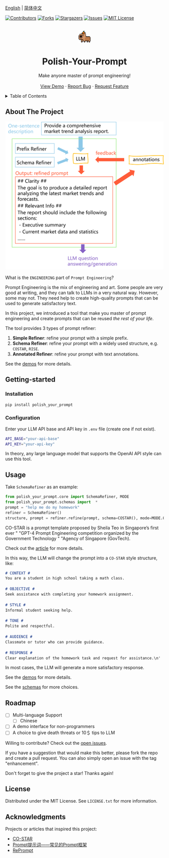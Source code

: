 [English](README.md) | [简体中文](README_zh.md)

[![Contributors][contributors-shield]][contributors-url]
[![Forks][forks-shield]][forks-url]
[![Stargazers][stars-shield]][stars-url]
[![Issues][issues-shield]][issues-url]
[![MIT License][license-shield]][license-url]



<!-- PROJECT LOGO -->
<br />
<div align="center">
  <a href="https://github.com/ChenZiHong-Gavin/Polish-Your-Prompt">
    <img src="webui/public/logo.png" alt="Logo" width="40" height="40">
  </a>

  <h1 align="center">Polish-Your-Prompt</h1>

  <p align="center">
    Make anyone master of prompt engineering!
    <br />
    <br />
    <a href="https://github.com/ChenZiHong-Gavin/Polish-Your-Prompt/tree/main/demo">View Demo</a>
    ·
    <a href="https://github.com/ChenZiHong-Gavin/Polish-Your-Prompt/issues/new?labels=bug&template=bug-report---.md">Report Bug</a>
    ·
    <a href="https://github.com/ChenZiHong-Gavin/Polish-Your-Prompt/issues/new?labels=enhancement&template=feature-request---.md">Request Feature</a>
  </p>
</div>



<!-- TABLE OF CONTENTS -->
<details>
  <summary>Table of Contents</summary>
  <ol>
    <li>
      <a href="#about-the-project">About The Project</a>
    </li>
    <li>
      <a href="#getting-started">Getting Started</a>
      <ul>
        <li><a href="#installation">Installation</a></li>
        <li><a href="#configuration">Installation</a></li>
      </ul>
    </li>
    <li><a href="#usage">Usage</a></li>
    <li><a href="#roadmap">Roadmap</a></li>
    <li><a href="#license">License</a></li>
    <li><a href="#acknowledgments">Acknowledgments</a></li>
  </ol>
</details>



<!-- ABOUT THE PROJECT -->
## About The Project

![Workflow](images/workflow.png)

What is the `ENGINEERING` part of `Prompt Engineering`? 

Prompt Engineering is the mix of engineering and art. Some people are very good at writing, and they can talk
to LLMs in a very natural way. However, some may not. 
They need help to create high-quality prompts that can be used to generate satisfactory text.

In this project, we introduced a tool that make you master of prompt engineering and create prompts
that can be reused *the rest of your life*.

The tool provides 3 types of prompt refiner:
1.  **Simple Refiner**: refine your prompt with a simple prefix.
2.  **Schema Refiner**: refine your prompt with a widely used structure, e.g. `COSTAR`, `RISE`.
3.  **Annotated Refiner**: refine your prompt with text annotations.

See the [demos](https://github.com/ChenZiHong-Gavin/Polish-Your-Prompt/tree/main/demo) for more details.


<!-- GETTING STARTED -->
## Getting-started
### Installation

  ```sh
  pip install polish_your_prompt
  ```

### Configuration

Enter your LLM API base and API key in `.env` file (create one if not exist).

  ```sh
  API_BASE="your-api-base"
  API_KEY="your-api-key"
  ```

In theory, any large language model that supports the OpenAI API style can use this tool.


<!-- USAGE EXAMPLES -->
## Usage

Take `SchemaRefiner` as an example:

```python
from polish_your_prompt.core import SchemaRefiner, MODE
from polish_your_prompt.schemas import  *
prompt = "help me do my homework"
refiner = SchemaRefiner()
structure, prompt = refiner.refine(prompt, schema=COSTAR(), mode=MODE.ONE_STEP)
```

CO-STAR is a prompt template proposed by Sheila Teo in Singapore’s first ever "
"GPT-4 Prompt Engineering competition organized by the Government Technology "
"Agency of Singapore (GovTech). 

Check out the [article](https://towardsdatascience.com/how-i-won-singapores-gpt-4-prompt-engineering-competition-34c195a93d41) for more details.

In this way, the LLM will change the prompt into a `CO-STAR` style structure, like:

```markdown
# CONTEXT #
You are a student in high school taking a math class.

# OBJECTIVE #
Seek assistance with completing your homework assignment.

# STYLE #
Informal student seeking help.

# TONE #
Polite and respectful.

# AUDIENCE #
Classmate or tutor who can provide guidance.

# RESPONSE #
Clear explanation of the homework task and request for assistance.\n'

```

In most cases, the LLM will generate a more satisfactory response.

See the [demos](https://github.com/ChenZiHong-Gavin/Polish-Your-Prompt/tree/main/demo) for more details.

See the [schemas](https://github.com/ChenZiHong-Gavin/Polish-Your-Prompt/tree/main/polish_your_prompt/schemas) for more choices.

<!-- ROADMAP -->
## Roadmap

- [ ] Multi-language Support
    - [ ] Chinese
- [ ] A demo interface for non-programmers
- [ ] A choice to give death threats or 10＄ tips to LLM

Willing to contribute? Check out the [open issues](https://github.com/ChenZiHong-Gavin/Polish-Your-Prompt/issues/new?labels=enhancement&template=feature-request---.md).

If you have a suggestion that would make this better, please fork the repo and create a pull request. You can also simply open an issue with the tag "enhancement".

Don't forget to give the project a star! Thanks again!


<!-- LICENSE -->
## License

Distributed under the MIT License. See `LICENSE.txt` for more information.



<!-- ACKNOWLEDGMENTS -->
## Acknowledgments

Projects or articles that inspired this project:

* [CO-STAR](https://towardsdatascience.com/how-i-won-singapores-gpt-4-prompt-engineering-competition-34c195a93d41)
* [Prompt提示词——常见的Prompt框架](https://blog.csdn.net/pumpkin84514/article/details/137474655)
* [RePrompt](https://arxiv.org/abs/2406.11132)



<!-- MARKDOWN LINKS & IMAGES -->
<!-- https://www.markdownguide.org/basic-syntax/#reference-style-links -->
[contributors-shield]: https://img.shields.io/github/contributors/ChenZiHong-Gavin/Polish-Your-Prompt.svg?style=for-the-badge
[contributors-url]: https://github.com/ChenZiHong-Gavin/Polish-Your-Prompt/graphs/contributors
[forks-shield]: https://img.shields.io/github/forks/ChenZiHong-Gavin/Polish-Your-Prompt.svg?style=for-the-badge
[forks-url]: https://github.com/ChenZiHong-Gavin/Polish-Your-Prompt/network/members
[stars-shield]: https://img.shields.io/github/stars/ChenZiHong-Gavin/Polish-Your-Prompt.svg?style=for-the-badge
[stars-url]: https://github.com/ChenZiHong-Gavin/Polish-Your-Prompt/stargazers
[issues-shield]: https://img.shields.io/github/issues/ChenZiHong-Gavin/Polish-Your-Prompt.svg?style=for-the-badge
[issues-url]: https://github.com/ChenZiHong-Gavin/Polish-Your-Prompt/issues
[license-shield]: https://img.shields.io/github/license/ChenZiHong-Gavin/Polish-Your-Prompt.svg?style=for-the-badge
[license-url]: https://github.com/ChenZiHong-Gavin/Polish-Your-Prompt/blob/master/LICENSE.txt
